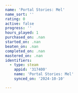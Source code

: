 ```yaml
---
name: 'Portal Stories: Mel'
name_sort: ''
rating: 0
active: false
progress: ''
hours_played: 1
purchased_on: .nan
started_on: .nan
beaten_on: .nan
completed_on: .nan
mastered_on: .nan
identifiers:
  - type: steam
    appid: '317400'
    name: 'Portal Stories: Mel'
    synced_on: '2024-10-10'

---
```

